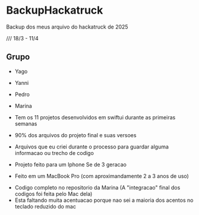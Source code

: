# BackupHackatruck
Backup dos meus arquivo do hackatruck de 2025

/// 18/3 - 11/4

## Grupo
- Yago
- Yanni
- Pedro
- Marina

- Tem os 11 projetos desenvolvidos em swiftui durante as primeiras semanas
- 90% dos arquivos do projeto final e suas versoes
- Arquivos que eu criei durante o processo para guardar alguma informacao ou trecho de codigo

- Projeto feito para um Iphone Se de 3 geracao
- Feito em um MacBook Pro (com aproximandamente 2 a 3 anos de uso)

* Codigo completo no repositorio da Marina (A "integracao" final dos codigos foi feita pelo Mac dela)
* Esta faltando muita acentuacao porque nao sei a maioria dos acentos no teclado reduzido do mac

